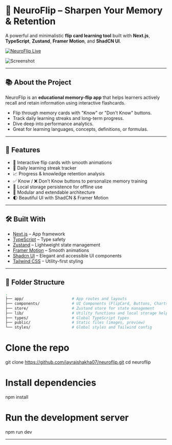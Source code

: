 # 🧠 NeuroFlip – Sharpen Your Memory & Retention

A powerful and minimalistic **flip card learning tool** built with **Next.js**, **TypeScript**, **Zustand**, **Framer Motion**, and **ShadCN UI**.

[![NeuroFlip Live](https://img.shields.io/badge/Live%20Site-neuroflip.vercel.app-1e88e5?style=for-the-badge&logo=vercel)](https://neuroflip.vercel.app/)

![Screenshot](./public/preview.png) 

---

## 📚 About the Project

NeuroFlip is an **educational memory-flip app** that helps learners actively recall and retain information using interactive flashcards.

- Flip through memory cards with "Know" or "Don't Know" buttons.
- Track daily learning streaks and long-term progress.
- Dive deep into performance analytics.
- Great for learning languages, concepts, definitions, or formulas.

---

## 🚀 Features

- 🔁 Interactive flip cards with smooth animations
- 🧠 Daily learning streak tracker
- 📈 Progress & knowledge retention analysis
- ✅ Know / ❌ Don’t Know buttons to personalize memory training
- 💾 Local storage persistence for offline use
- 🧰 Modular and extendable architecture
- 🌓 Beautiful UI with ShadCN & Framer Motion

---

## 🛠️ Built With

- [Next.js](https://nextjs.org/) – App framework
- [TypeScript](https://www.typescriptlang.org/) – Type safety
- [Zustand](https://github.com/pmndrs/zustand) – Lightweight state management
- [Framer Motion](https://www.framer.com/motion/) – Smooth animations
- [Shadcn UI](https://ui.shadcn.com/) – Elegant and accessible UI components
- [Tailwind CSS](https://tailwindcss.com/) – Utility-first styling

---

## 📁 Folder Structure

```bash
.
├── app/                     # App routes and layouts
├── components/              # UI Components (FlipCard, Buttons, Charts)
├── store/                   # Zustand store for state management
├── lib/                     # Utility functions and local storage helpers
├── types/                   # Global TypeScript types
├── public/                  # Static files (images, preview)
└── styles/                  # Global styles and Tailwind config

```
# Clone the repo
git clone https://github.com/jayrajshakha07/neuroflip.git
cd neuroflip

# Install dependencies
npm install

# Run the development server
npm run dev

---
